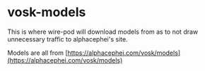 # vosk-models

This is where wire-pod will download models from as to not draw unnecessary traffic to alphacephei's site.

Models are all from [https://alphacephei.com/vosk/models](https://alphacephei.com/vosk/models)

